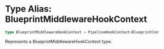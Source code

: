 # Type Alias: BlueprintMiddlewareHookContext

```ts
type BlueprintMiddlewareHookContext = PipelineHookContext<BlueprintContext, IBlueprint, any[]>;
```

Represents a BlueprintMiddlewareHookContext type.
